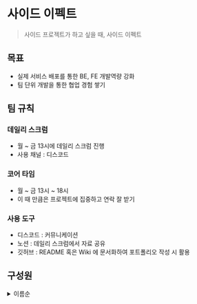 # 사이드 이펙트
> 사이드 프로젝트가 하고 싶을 때, 사이드 이펙트

## 목표
- 실제 서비스 배포를 통한 BE, FE 개발역량 강화
- 팀 단위 개발을 통한 협업 경험 쌓기

## 팀 규칙
### 데일리 스크럼
- 월 ~ 금 13시에 데일리 스크럼 진행
- 사용 채널 : 디스코드
### 코어 타임
- 월 ~ 금 13시 ~ 18시
- 이 때 만큼은 프로젝트에 집중하고 연락 잘 받기
### 사용 도구
- 디스코드 : 커뮤니케이션
- 노션 : 데일리 스크럼에서 자료 공유
- 깃허브 : README 혹은 Wiki 에 문서화하여 포트폴리오 작성 시 활용

## 구성원

<details>
	<summary>이름순</summary>

<table>
	<tbody>
		<tr>
			<th rowspan="2">BE 개발</th>
			<th><img width="150px" src="https://github.com/xjfcnfw3.png" alt="김민수"/></th>
			<th><img width="150px" src="https://github.com/sksrpf1126.png" alt="임성현"/></th>
			<th><img width="150px" src="https://github.com/tlsrl6427.png" alt="홍신기"/></th>
		</tr>
		<tr>
			<th><a href="https://github.com/xjfcnfw3" target="_blank">김민수</a></th>
			<th><a href="https://github.com/sksrpf1126" target="_blank">임성현</a></th>
			<th><a href="https://github.com/tlsrl6427" target="_blank">홍신기</a></th>
		</tr>
		<tr>
			<th rowspan="2">FE 개발</th>
			<th><img width="150px" src="https://github.com/jong-k.png" alt="김종한"/></th>
			<th><img width="150px" src="https://github.com/taejinii.png" alt="정태진"/></th>
		</tr>		
		<tr>
			<th><a href="https://github.com/jong-k" target="_blank">김종한</a></th>
			<th><a href="https://github.com/taejinii" target="_blank">정태진</a></th>
		</tr>	
	</tbody>
</table>

</details>
